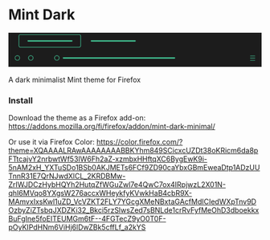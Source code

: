 # Mint Dark

![Mint Dark Example](./images/mint-dark-example.png)

A dark minimalist Mint theme for Firefox

### Install

Download the theme as a Firefox add-on:
<https://addons.mozilla.org/fi/firefox/addon/mint-dark-minimal/>

Or use it via Firefox Color:
https://color.firefox.com/?theme=XQAAAALRAwAAAAAAAABBKYhm849SCicxcUZDt38oKRicm6da8pFTtcajvY2nrbwtWf53IW6Fh2aZ-xzmbxHHftqXC6BygEwK9i-5nAM2xH_YXTuSDo1BSb0AKJMETs6FCf9ZD90caYbxGBmEweaDtp1ADzUUTnnR31E7QrNJwdXlCL_2KRDBMw-ZrIWJDCzHybHQYh2HutqZfWGuZwl7e4QwC7ox4IRpjwzL2X01N-qhI6MVqo8YXgsW276accxWHeykfyKVwkHaB4cbR9X-MAmvxIxsKwl1uZD_VcVZKT2FLY7YGcgXMeNBxtaGAcfMdICIedWXpTnv9DOzbyZiZTsbqJXDZKi32_Bkci5rzSlwsZed7sBNLde1crRvFyfMeOhD3dboekkxBuFgIne5foEITEUMGm6tF--4FGTecZ9yO0T0F-pOyKIPdHNm6ViHj6lDwZBk5cffLf_a2kYS